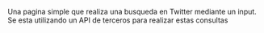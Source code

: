 Una pagina simple que realiza una busqueda en Twitter mediante un input.
Se esta utilizando un API de terceros para realizar estas consultas
